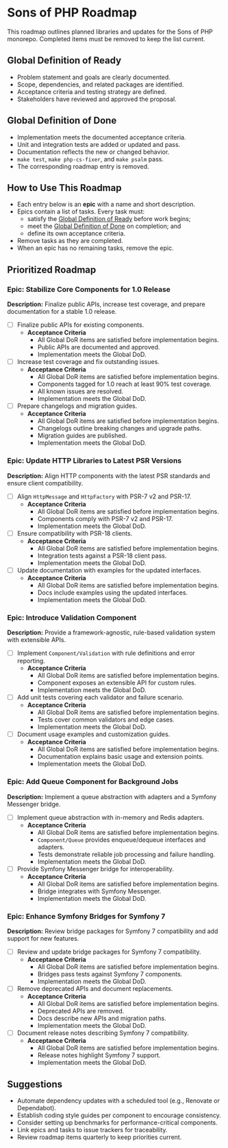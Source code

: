 # Sons of PHP Roadmap

This roadmap outlines planned libraries and updates for the Sons of PHP monorepo. Completed items must be removed to keep the list current.

## Global Definition of Ready
- Problem statement and goals are clearly documented.
- Scope, dependencies, and related packages are identified.
- Acceptance criteria and testing strategy are defined.
- Stakeholders have reviewed and approved the proposal.

## Global Definition of Done
- Implementation meets the documented acceptance criteria.
- Unit and integration tests are added or updated and pass.
- Documentation reflects the new or changed behavior.
- `make test`, `make php-cs-fixer`, and `make psalm` pass.
- The corresponding roadmap entry is removed.

## How to Use This Roadmap

- Each entry below is an **epic** with a name and short description.
- Epics contain a list of tasks. Every task must:
  - satisfy the [Global Definition of Ready](#global-definition-of-ready) before work begins;
  - meet the [Global Definition of Done](#global-definition-of-done) on completion; and
  - define its own acceptance criteria.
- Remove tasks as they are completed.
- When an epic has no remaining tasks, remove the epic.

## Prioritized Roadmap

### Epic: Stabilize Core Components for 1.0 Release
**Description:** Finalize public APIs, increase test coverage, and prepare documentation for a stable 1.0 release.

- [ ] Finalize public APIs for existing components.
  - **Acceptance Criteria**
    - All Global DoR items are satisfied before implementation begins.
    - Public APIs are documented and approved.
    - Implementation meets the Global DoD.
- [ ] Increase test coverage and fix outstanding issues.
  - **Acceptance Criteria**
    - All Global DoR items are satisfied before implementation begins.
    - Components tagged for 1.0 reach at least 90% test coverage.
    - All known issues are resolved.
    - Implementation meets the Global DoD.
- [ ] Prepare changelogs and migration guides.
  - **Acceptance Criteria**
    - All Global DoR items are satisfied before implementation begins.
    - Changelogs outline breaking changes and upgrade paths.
    - Migration guides are published.
    - Implementation meets the Global DoD.

### Epic: Update HTTP Libraries to Latest PSR Versions
**Description:** Align HTTP components with the latest PSR standards and ensure client compatibility.

- [ ] Align `HttpMessage` and `HttpFactory` with PSR-7 v2 and PSR-17.
  - **Acceptance Criteria**
    - All Global DoR items are satisfied before implementation begins.
    - Components comply with PSR-7 v2 and PSR-17.
    - Implementation meets the Global DoD.
- [ ] Ensure compatibility with PSR-18 clients.
  - **Acceptance Criteria**
    - All Global DoR items are satisfied before implementation begins.
    - Integration tests against a PSR-18 client pass.
    - Implementation meets the Global DoD.
- [ ] Update documentation with examples for the updated interfaces.
  - **Acceptance Criteria**
    - All Global DoR items are satisfied before implementation begins.
    - Docs include examples using the updated interfaces.
    - Implementation meets the Global DoD.

### Epic: Introduce Validation Component
**Description:** Provide a framework-agnostic, rule-based validation system with extensible APIs.

- [ ] Implement `Component/Validation` with rule definitions and error reporting.
  - **Acceptance Criteria**
    - All Global DoR items are satisfied before implementation begins.
    - Component exposes an extensible API for custom rules.
    - Implementation meets the Global DoD.
- [ ] Add unit tests covering each validator and failure scenario.
  - **Acceptance Criteria**
    - All Global DoR items are satisfied before implementation begins.
    - Tests cover common validators and edge cases.
    - Implementation meets the Global DoD.
- [ ] Document usage examples and customization guides.
  - **Acceptance Criteria**
    - All Global DoR items are satisfied before implementation begins.
    - Documentation explains basic usage and extension points.
    - Implementation meets the Global DoD.

### Epic: Add Queue Component for Background Jobs
**Description:** Implement a queue abstraction with adapters and a Symfony Messenger bridge.

- [ ] Implement queue abstraction with in-memory and Redis adapters.
  - **Acceptance Criteria**
    - All Global DoR items are satisfied before implementation begins.
    - `Component/Queue` provides enqueue/dequeue interfaces and adapters.
    - Tests demonstrate reliable job processing and failure handling.
    - Implementation meets the Global DoD.
- [ ] Provide Symfony Messenger bridge for interoperability.
  - **Acceptance Criteria**
    - All Global DoR items are satisfied before implementation begins.
    - Bridge integrates with Symfony Messenger.
    - Implementation meets the Global DoD.

### Epic: Enhance Symfony Bridges for Symfony 7
**Description:** Review bridge packages for Symfony 7 compatibility and add support for new features.

- [ ] Review and update bridge packages for Symfony 7 compatibility.
  - **Acceptance Criteria**
    - All Global DoR items are satisfied before implementation begins.
    - Bridges pass tests against Symfony 7 components.
    - Implementation meets the Global DoD.
- [ ] Remove deprecated APIs and document replacements.
  - **Acceptance Criteria**
    - All Global DoR items are satisfied before implementation begins.
    - Deprecated APIs are removed.
    - Docs describe new APIs and migration paths.
    - Implementation meets the Global DoD.
- [ ] Document release notes describing Symfony 7 compatibility.
  - **Acceptance Criteria**
    - All Global DoR items are satisfied before implementation begins.
    - Release notes highlight Symfony 7 support.
    - Implementation meets the Global DoD.

## Suggestions

- Automate dependency updates with a scheduled tool (e.g., Renovate or Dependabot).
- Establish coding style guides per component to encourage consistency.
- Consider setting up benchmarks for performance-critical components.
- Link epics and tasks to issue trackers for traceability.
- Review roadmap items quarterly to keep priorities current.
